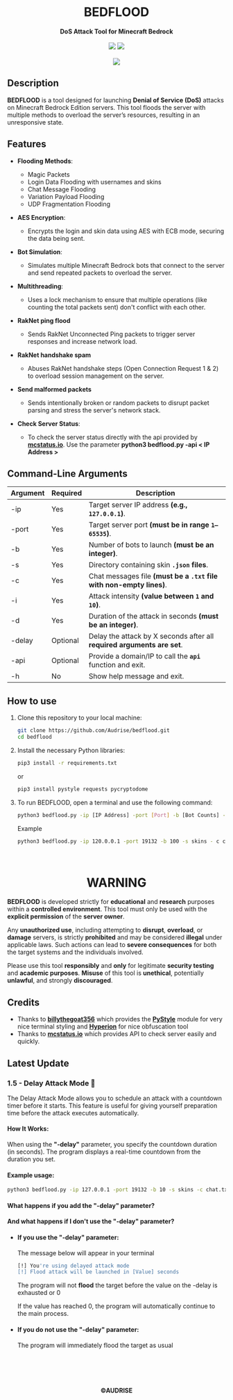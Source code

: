 <h1 align="center">
    <strong>BEDFLOOD</strong>
</h1>

<div align=center>
    <strong>DoS Attack Tool for Minecraft Bedrock</strong>
</div>
<br>

<div align=center>
    <img src="https://img.shields.io/badge/Python-FFDD00?style=for-the-badge&logo=python&logoColor=blue"/>
    <img src="https://img.shields.io/badge/Version-1.5-blue?style=for-the-badge"/>
    <br>
    <br>
    <img src="https://img.shields.io/github/stars/Audrise/bedflood?style=social">
</div>

## Description
**BEDFLOOD** is a tool designed for launching **Denial of Service (DoS)** attacks on Minecraft Bedrock Edition servers. This tool floods the server with multiple methods to overload the server’s resources, resulting in an unresponsive state.

## Features

- **Flooding Methods**:
    - Magic Packets
    - Login Data Flooding with usernames and skins
    - Chat Message Flooding
    - Variation Payload Flooding
    - UDP Fragmentation Flooding
  
- **AES Encryption**:
    - Encrypts the login and skin data using AES with ECB mode, securing the data being sent.
  
- **Bot Simulation**:
    - Simulates multiple Minecraft Bedrock bots that connect to the server and send repeated packets to overload the server.

- **Multithreading**:
    - Uses a lock mechanism to ensure that multiple operations (like counting the total packets sent) don't conflict with each other.

- **RakNet ping flood**
    - Sends RakNet Unconnected Ping packets to trigger server responses and increase network load.

- **RakNet handshake spam**
    - Abuses RakNet handshake steps (Open Connection Request 1 & 2) to overload session management on the server.

- **Send malformed packets**
    - Sends intentionally broken or random packets to disrupt packet parsing and stress the server's network stack.

- **Check Server Status**:
    - To check the server status directly with the api provided by **[mcstatus.io](https://mcstatus.io)**. Use the parameter **python3 bedflood.py -api < IP Address >**

## Command-Line Arguments

| Argument | Required | Description                                                             |
| -------- | -------- | ----------------------------------------------------------------------- |
|   -ip    | Yes      | Target server IP address **(e.g., `127.0.0.1`)**.                       |
|   -port  | Yes      | Target server port **(must be in range `1–65535`)**.                    |
|   -b     | Yes      | Number of bots to launch **(must be an integer)**.                      |
|   -s     | Yes      | Directory containing skin **`.json` files**.                            |
|   -c     | Yes      | Chat messages file **(must be a `.txt` file with non-empty lines)**.    |
|   -i     | Yes      | Attack intensity **(value between `1` and `10`)**.                      |
|   -d     | Yes      | Duration of the attack in seconds **(must be an integer)**.             |
|   -delay | Optional | Delay the attack by X seconds after all **required arguments are set**. |
|   -api   | Optional | Provide a domain/IP to call the **`api`** function and exit.            |
|   -h     | No       | Show help message and exit.                                             |

## How to use

1. Clone this repository to your local machine:
    ```bash
    git clone https://github.com/Audrise/bedflood.git
    cd bedflood
    ```
2. Install the necessary Python libraries:
    ```bash
    pip3 install -r requirements.txt
    ```
   or
    ```bash
    pip3 install pystyle requests pycryptodome
    ```

3. To run BEDFLOOD, open a terminal and use the following command:
    ```bash
    python3 bedflood.py -ip [IP Address] -port [Port] -b [Bot Counts] -s [Skin Directory] -c [Chatfile.txt] -i [Intensity 1-10] -d [Duration]
    ```

    Example
    ```bash
    python3 bedflood.py -ip 120.0.0.1 -port 19132 -b 100 -s skins - c chat.txt -i 3 -d 30
    ```
<br>

<h1 align="center"><strong>WARNING</strong></h1>

**BEDFLOOD** is developed strictly for **educational** and **research** purposes within a **controlled environment**. This tool must only be used with the **explicit permission** of the **server owner**.

Any **unauthorized use**, including attempting to **disrupt**, **overload**, or **damage** servers, is strictly **prohibited** and may be considered **illegal** under applicable laws. Such actions can lead to **severe consequences** for both the target systems and the individuals involved.

Please use this tool **responsibly** and **only** for legitimate **security testing** and **academic purposes**. **Misuse** of this tool is **unethical**, potentially **unlawful**, and strongly **discouraged**.

## Credits
- Thanks to **[billythegoat356](https://github.com/billythegoat356)** which provides the **[PyStyle](https://github.com/billythegoat356/pystyle.git)** module for very nice terminal styling and **[Hyperion](https://github.com/billythegoat356/hyperion.git)** for nice obfuscation tool
- Thanks to **[mcstatus.io](https://mcstatus.io)** which provides API to check server easily and quickly.

## **Latest Update**

### **1.5 - Delay Attack Mode** 📌
The Delay Attack Mode allows you to schedule an attack with a countdown timer before it starts. This feature is useful for giving yourself preparation time before the attack executes automatically.

#### **How It Works:**

When using the **"-delay"** parameter, you specify the countdown duration (in seconds).
The program displays a real-time countdown from the duration you set.

#### Example usage:
```bash
python3 bedflood.py -ip 127.0.0.1 -port 19132 -b 10 -s skins -c chat.txt -i 1 -d 3 -delay 30
```
#### What happens if you add the **"-delay"** parameter?
#### And what happens if I don't use the **"-delay"** parameter?
- #### If you use the **"-delay"** parameter:

    The message below will appear in your terminal
    ```bash
    [!] You're using delayed attack mode
    [!] Flood attack will be launched in [Value] seconds
    ```
    The program will not **flood** the target before the value on the -delay is exhausted or 0

    If the value has reached 0, the program will automatically continue to the main process.

- #### If you do not use the **"-delay"** parameter:
    The program will immediately flood the target as usual

<br>
<br>

<h1></h1>

<h4 align="center">©AUDRISE</h4>

